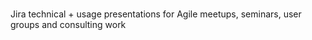 #
Jira technical + usage presentations for Agile meetups, seminars, user groups and consulting work
